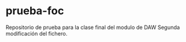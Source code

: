 # prueba-foc
Repositorio de prueba para la clase final del modulo de DAW
Segunda modificación del fichero.
